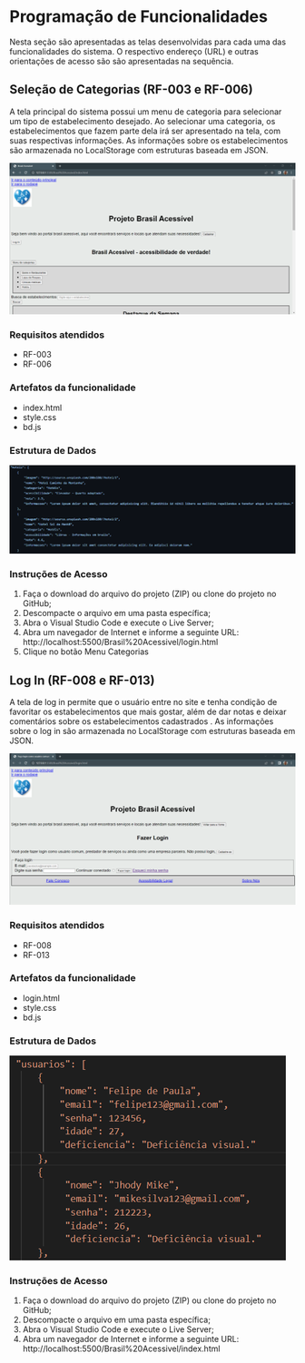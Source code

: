 # Programação de Funcionalidades

Nesta seção são apresentadas as telas desenvolvidas para cada uma das funcionalidades do sistema. O respectivo endereço (URL) e outras orientações de acesso são são apresentadas na sequência.

## Seleção de Categorias (RF-003 e RF-006)

A tela principal do sistema possui um menu de categoria para selecionar um tipo de estabelecimento desejado. Ao selecionar uma categoria, os estabelecimentos que fazem parte dela irá ser apresentado na tela, com suas respectivas informações. As informações sobre os estabelecimentos são armazenada no LocalStorage com estruturas baseada em JSON.

![Tela inicial](img/TelaMenucategorias.png)

### Requisitos atendidos
* RF-003
* RF-006

### Artefatos da funcionalidade
* index.html
* style.css
* bd.js

### Estrutura de Dados

![Estrutura de Dados](img/EstruturaDado_estabelecimento.png)

### Instruções de Acesso
1. Faça o download do arquivo do projeto (ZIP) ou clone do projeto no GitHub;
2. Descompacte o arquivo em uma pasta específica;
3. Abra o Visual Studio Code e execute o Live Server;
4. Abra um navegador de Internet e informe a seguinte URL: http://localhost:5500/Brasil%20Acessivel/login.html
5. Clique no botão Menu Categorias

## Log In (RF-008 e RF-013)

A tela de log in permite que o usuário entre no site e tenha condição de favoritar os estabelecimentos que mais gostar, além de dar notas e deixar comentários sobre os estabelecimentos cadastrados . As informações sobre o log in são armazenada no LocalStorage com estruturas baseada em JSON.

![Tela login](img/TelaLogin.png)

### Requisitos atendidos
* RF-008
* RF-013

### Artefatos da funcionalidade
* login.html
* style.css
* bd.js

### Estrutura de Dados

![Estrutura de Dados](img/EstruturaDado_login.png)

### Instruções de Acesso
1. Faça o download do arquivo do projeto (ZIP) ou clone do projeto no GitHub;
2. Descompacte o arquivo em uma pasta específica;
3. Abra o Visual Studio Code e execute o Live Server;
4. Abra um navegador de Internet e informe a seguinte URL: http://localhost:5500/Brasil%20Acessivel/index.html
